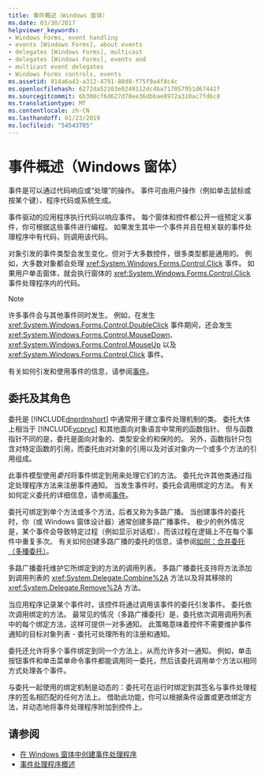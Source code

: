```yaml
---
title: 事件概述（Windows 窗体）
ms.date: 03/30/2017
helpviewer_keywords:
- Windows Forms, event handling
- events [Windows Forms], about events
- delegates [Windows Forms], multicast
- delegates [Windows Forms], events and
- multicast event delegates
- Windows Forms controls, events
ms.assetid: 814a6a43-a312-4791-88d8-f75f9a4f8c4c
ms.openlocfilehash: 6272da52103e0249112dc4ba717057951d67442f
ms.sourcegitcommit: 6b308cf6d627d78ee36dbbae8972a310ac7fd6c8
ms.translationtype: MT
ms.contentlocale: zh-CN
ms.lasthandoff: 01/23/2019
ms.locfileid: "54543705"
---
```

# <a name="events-overview-windows-forms"></a>事件概述（Windows 窗体）
事件是可以通过代码响应或“处理”的操作。 事件可由用户操作（例如单击鼠标或按某个键）、程序代码或系统生成。  
  
 事件驱动的应用程序执行代码以响应事件。 每个窗体和控件都公开一组预定义事件，你可根据这些事件进行编程。 如果发生其中一个事件并且在相关联的事件处理程序中有代码，则调用该代码。  
  
 对象引发的事件类型会发生变化，但对于大多数控件，很多类型都是通用的。 例如，大多数对象都会处理 <xref:System.Windows.Forms.Control.Click> 事件。 如果用户单击窗体，就会执行窗体的 <xref:System.Windows.Forms.Control.Click> 事件处理程序内的代码。  
  
> [!NOTE]
>  许多事件会与其他事件同时发生。 例如，在发生 <xref:System.Windows.Forms.Control.DoubleClick> 事件期间，还会发生 <xref:System.Windows.Forms.Control.MouseDown>、<xref:System.Windows.Forms.Control.MouseUp> 以及 <xref:System.Windows.Forms.Control.Click> 事件。  
  
 有关如何引发和使用事件的信息，请参阅[事件](../../../docs/standard/events/index.md)。  
  
## <a name="delegates-and-their-role"></a>委托及其角色  
 委托是 [!INCLUDE[dnprdnshort](../../../includes/dnprdnshort-md.md)] 中通常用于建立事件处理机制的类。 委托大体上相当于 [!INCLUDE[vcprvc](../../../includes/vcprvc-md.md)] 和其他面向对象语言中常用的函数指针。 但与函数指针不同的是，委托是面向对象的、类型安全的和保险的。 另外，函数指针只包含对特定函数的引用，而委托由对对象的引用以及对该对象内一个或多个方法的引用组成。  
  
 此事件模型使用*委托*将事件绑定到用来处理它们的方法。 委托允许其他类通过指定处理程序方法来注册事件通知。 当发生事件时，委托会调用绑定的方法。 有关如何定义委托的详细信息，请参阅[事件](../../../docs/standard/events/index.md)。  
  
 委托可绑定到单个方法或多个方法，后者又称为多路广播。 当创建事件的委托时，你（或 Windows 窗体设计器）通常创建多路广播事件。 极少的例外情况是，某个事件会导致特定过程（例如显示对话框），而该过程在逻辑上不在每个事件中重复多次。 有关如何创建多路广播的委托的信息，请参阅[如何：合并委托 （多播委托）](~/docs/csharp/programming-guide/delegates/how-to-combine-delegates-multicast-delegates.md)。  
  
 多路广播委托维护它所绑定到的方法的调用列表。 多路广播委托支持将方法添加到调用列表的 <xref:System.Delegate.Combine%2A> 方法以及将其移除的 <xref:System.Delegate.Remove%2A> 方法。  
  
 当应用程序记录某个事件时，该控件将通过调用该事件的委托引发事件。 委托依次调用绑定的方法。 最常见的情况（多路广播委托）是，委托依次调用调用列表中的每个绑定方法，这样可提供一对多通知。 此策略意味着控件不需要维护事件通知的目标对象列表 - 委托可处理所有的注册和通知。  
  
 委托还允许将多个事件绑定到同一个方法上，从而允许多对一通知。 例如，单击按钮事件和单击菜单命令事件都能调用同一委托，然后该委托调用单个方法以相同方式处理各个事件。  
  
 与委托一起使用的绑定机制是动态的：委托可在运行时绑定到其签名与事件处理程序的签名相匹配的任何方法上。 借助此功能，你可以根据条件设置或更改绑定方法，并动态地将事件处理程序附加到控件上。  
  
## <a name="see-also"></a>请参阅
- [在 Windows 窗体中创建事件处理程序](../../../docs/framework/winforms/creating-event-handlers-in-windows-forms.md)
- [事件处理程序概述](../../../docs/framework/winforms/event-handlers-overview-windows-forms.md)
